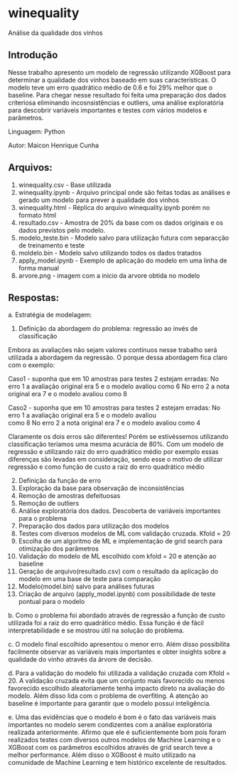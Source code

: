 # winequality

Análise da qualidade dos vinhos

## Introdução

Nesse trabalho apresento um modelo de regressão utilizando XGBoost para determinar a qualidade dos vinhos baseado em suas  características. O modelo teve um erro quadrático médio de 0.6 e foi 29% melhor que o baseline. Para chegar nesse resultado foi feita uma preparação dos dados criteriosa eliminando incosnsistências e outliers, uma análise exploratória para descobrir variáveis importantes e testes com vários modelos e parâmetros. 

Linguagem: Python

Autor: Maicon Henrique Cunha

## Arquivos:

1. winequality.csv - Base utilizada
2. winequality.ipynb - Arquivo principal onde são feitas todas as análises e gerado um modelo para prever a qualidade dos vinhos
3. winequality.html - Réplica do arquivo  winequality.ipynb porém no formato html
4. resultado.csv - Amostra de 20% da base com os dados originais e os dados previstos pelo modelo.
5. modelo_teste.bin - Modelo salvo para utilização futura com separacção de treinamento e teste
6. moldelo.bin - Modelo salvo utilizando todos os dados tratados
7. apply_model.ipynb - Exemplo de aplicação do modelo em uma linha de forma manual
8. arvore.png - imagem com a inicio da arvore obtida no modelo

## Respostas:

a. Estratégia de modelagem:


  1. Definição da abordagem do problema: regressão ao invés de classificação   
  
  Embora as avaliações não sejam valores contínuos nesse trabalho será utilizada a abordagem da regressão. O porque dessa       abordagem fica claro com o exemplo:
  
  Caso1 - suponha que em 10 amostras para testes 2 estejam erradas: No erro 1 a avaliação original era 5 e o modelo avaliou
  como 6   No erro 2 a nota original era 7 e o modelo avaliou como 8
  
  Caso2 - suponha que em 10 amostras para testes 2 estejam erradas: No erro 1 a avaliação original era 5 e o modelo avaliou  
  como 8   No erro 2 a nota original era 7 e o modelo avaliou como 4
  
  Claramente os dois erros são diferentes! Porém se estivéssemos utilizando classificação teríamos uma mesma acurácia de 80%.
  Com um modelo de regressão e utilizando raiz do erro quadrático médio por exemplo essas diferenças são levadas em 
  consideração, sendo esse o motivo de utilizar regressão e como função de custo a raiz do erro quadrático médio
  
  2. Definição da função de erro
  3. Exploração da base para observação de inconsistências
  4. Remoção de amostras defeituosas
  5. Remoção de outliers
  6. Análise exploratória dos dados. Descoberta de variáveis importantes para o problema
  7. Preparação dos dados para utilização dos modelos
  8. Testes com diversos modelos de ML com validação cruzada. Kfold = 20
  9. Escolha de um algoritmo de ML e implementação de grid search para otimização dos parâmetros
  10. Validação do modelo de ML escolhido com kfold = 20 e atenção ao baseline
  11. Geração de arquivo(resultado.csv) com o resultado da aplicação do modelo em uma base de teste para comparação
  12. Modelo(model.bin) salvo para análises futuras
  13. Criação de arquivo (apply_model.ipynb) com possibilidade de teste pontual para o modelo

b. Como o problema foi abordado através de regressão a função de custo utilizada foi a raiz do erro quadrático médio. Essa função é de fácil interpretabilidade e se mostrou útil na solução do problema.

c. O modelo final escolhido apresentou o menor erro. Além disso possibilita facilmente observar as variáveis mais importantes e obter insights sobre a qualidade do vinho através da árvore de decisão.

d. Para a validação do modelo foi utilizada a validação cruzada com Kfold = 20. A validação cruzada evita que um conjunto mais favorecido ou menos favorecido escolhido aleatoriamente tenha impacto direto na avaliação do modelo. Além disso lida com o problema de overfiting. A atenção ao baseline é importante para garantir que o modelo possui inteligência.

e. Uma das evidências que o modelo é bom é o fato das variáveis mais importantes no modelo serem condizentes com a análise exploratória realizada anteriormente. Afirmo que ele é suficientemente bom pois foram realizados testes com diversos outros modelos de Machine Learning e o XGBoost com os parâmetros escolhidos através de grid search teve a melhor performance. Além disso o XGBoost é muito utilizado na comunidade de Machine Learning e tem histórico excelente de resultados.
